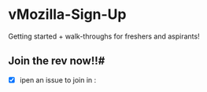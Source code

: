 # vMozilla-Sign-Up
Getting started + walk-throughs for freshers and aspirants!
## Join the rev now!!#
- [x] ipen an issue to join in :
